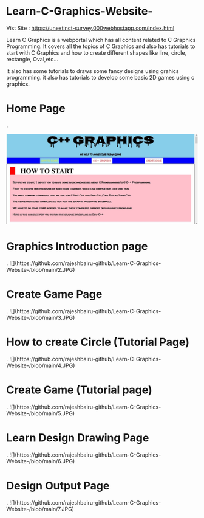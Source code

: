 # Learn-C-Graphics-Website-

Vist Site : https://unextinct-survey.000webhostapp.com/index.html

Learn C Graphics is a webportal which has all content related to C Graphics Programming. It covers all the topics of C Graphics and also has tutorials to start with C Graphics and how to create different shapes like line, circle, rectangle, Oval,etc...

It also has some tutorials to draws some fancy designs using grahics programming.
it also has tutorials to develop some basic 2D games using c graphics.

<h1>Home Page</h1>.

![](https://github.com/rajeshbairu-github/Learn-C-Graphics-Website-/blob/main/1.JPG)
<h1>Graphics Introduction page</h1>.
![](https://github.com/rajeshbairu-github/Learn-C-Graphics-Website-/blob/main/2.JPG)
<h1>Create Game Page</h1>.
![](https://github.com/rajeshbairu-github/Learn-C-Graphics-Website-/blob/main/3.JPG)
<h1>How to create Circle (Tutorial Page)</h1>.
![](https://github.com/rajeshbairu-github/Learn-C-Graphics-Website-/blob/main/4.JPG)
<h1>Create Game (Tutorial page)</h1>.
![](https://github.com/rajeshbairu-github/Learn-C-Graphics-Website-/blob/main/5.JPG)
<h1>Learn Design Drawing Page</h1>.
![](https://github.com/rajeshbairu-github/Learn-C-Graphics-Website-/blob/main/6.JPG)
<h1>Design Output Page</h1>.
![](https://github.com/rajeshbairu-github/Learn-C-Graphics-Website-/blob/main/7.JPG)

